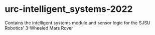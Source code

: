 # urc-intelligent_systems-2022

Contains the intelligent systems module and sensor logic for the SJSU Robotics' 3-Wheeled Mars Rover